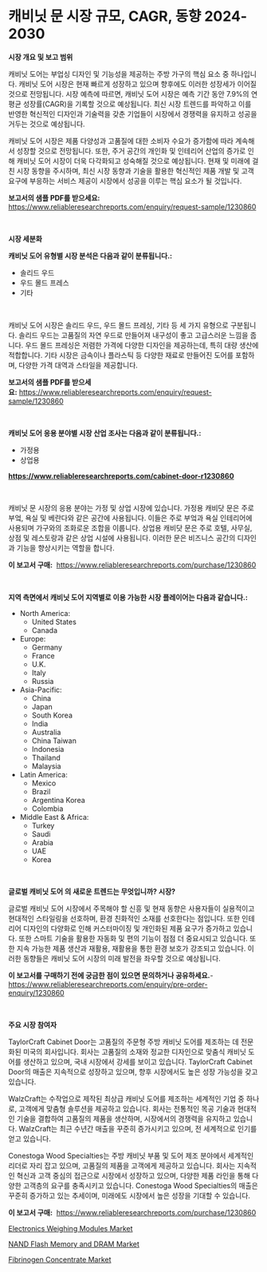 <p><h1>캐비닛 문 시장 규모, CAGR, 동향 2024-2030</h1></p><p><strong>시장 개요 및 보고 범위</strong></p>
<p><p>캐비닛 도어는 부업싱 디자인 및 기능성을 제공하는 주방 가구의 핵심 요소 중 하나입니다. 캐비닛 도어 시장은 현재 빠르게 성장하고 있으며 향후에도 이러한 성장세가 이어질 것으로 전망됩니다. 시장 예측에 따르면, 캐비닛 도어 시장은 예측 기간 동안 7.9%의 연평균 성장률(CAGR)을 기록할 것으로 예상됩니다. 최신 시장 트렌드를 파악하고 이를 반영한 혁신적인 디자인과 기술력을 갖춘 기업들이 시장에서 경쟁력을 유지하고 성공을 거두는 것으로 예상됩니다.</p><p>캐비닛 도어 시장은 제품 다양성과 고품질에 대한 소비자 수요가 증가함에 따라 계속해서 성장할 것으로 전망됩니다. 또한, 주거 공간의 개인화 및 인테리어 산업의 증가로 인해 캐비닛 도어 시장이 더욱 다각화되고 성숙해질 것으로 예상됩니다. 현재 및 미래에 걸친 시장 동향을 주시하며, 최신 시장 동향과 기술을 활용한 혁신적인 제품 개발 및 고객 요구에 부응하는 서비스 제공이 시장에서 성공을 이루는 핵심 요소가 될 것입니다.</p></p>
<p><strong>보고서의 샘플 PDF를 받으세요:</strong> <a href="https://www.reliableresearchreports.com/enquiry/request-sample/1230860">https://www.reliableresearchreports.com/enquiry/request-sample/1230860</a></p>
<p>&nbsp;</p>
<p><strong>시장 세분화</strong></p>
<p><strong>캐비닛 도어 유형별 시장 분석은 다음과 같이 분류됩니다.:</strong></p>
<p><ul><li>솔리드 우드</li><li>우드 몰드 프레스</li><li>기타</li></ul></p>
<p>&nbsp;</p>
<p><p>캐비닛 도어 시장은 솔리드 우드, 우드 몰드 프레싱, 기타 등 세 가지 유형으로 구분됩니다. 솔리드 우드는 고품질의 자연 우드로 만들어져 내구성이 좋고 고급스러운 느낌을 줍니다. 우드 몰드 프레싱은 저렴한 가격에 다양한 디자인을 제공하는데, 특히 대량 생산에 적합합니다. 기타 시장은 금속이나 플라스틱 등 다양한 재료로 만들어진 도어를 포함하며, 다양한 가격 대역과 스타일을 제공합니다.</p></p>
<p><strong>보고서의 샘플 PDF를 받으세요:</strong>&nbsp;<a href="https://www.reliableresearchreports.com/enquiry/request-sample/1230860">https://www.reliableresearchreports.com/enquiry/request-sample/1230860</a></p>
<p>&nbsp;</p>
<p><strong> 캐비닛 도어 응용 분야별 시장 산업 조사는 다음과 같이 분류됩니다.:</strong></p>
<p><ul><li>가정용</li><li>상업용</li></ul></p>
<p><strong><a href="https://www.reliableresearchreports.com/cabinet-door-r1230860">https://www.reliableresearchreports.com/cabinet-door-r1230860</a></strong></p>
<p>&nbsp;</p>
<p><p>캐비닛 문 시장의 응용 분야는 가정 및 상업 시장에 있습니다. 가정용 캐비닷 문은 주로 부엌, 욕실 및 베란다와 같은 공간에 사용됩니다. 이들은 주로 부엌과 욕실 인테리어에 사용되며 가구와의 조화로운 조합을 이룹니다. 상업용 캐비닷 문은 주로 호텔, 사무실, 상점 및 레스토랑과 같은 상업 시설에 사용됩니다. 이러한 문은 비즈니스 공간의 디자인과 기능을 향상시키는 역할을 합니다.</p></p>
<p><strong>이 보고서 구매:</strong>&nbsp; <a href="https://www.reliableresearchreports.com/purchase/1230860">https://www.reliableresearchreports.com/purchase/1230860</a></p>
<p>&nbsp;</p>
<p><strong>지역 측면에서 캐비닛 도어 지역별로 이용 가능한 시장 플레이어는 다음과 같습니다.:</strong></p>
<p><ul>
    <li>
        North America:
        <ul>
            <li>United States</li>
            <li>Canada</li>
        </ul>
    </li>
    <li>
        Europe:
        <ul>
            <li>Germany</li>
            <li>France</li>
            <li>U.K.</li>
            <li>Italy</li>
            <li>Russia</li>
        </ul>
    </li>
    <li>
        Asia-Pacific:
        <ul>
            <li>China</li>
            <li>Japan</li>
            <li>South Korea</li>
            <li>India</li>
            <li>Australia</li>
            <li>China Taiwan</li>
            <li>Indonesia</li>
            <li>Thailand</li>
            <li>Malaysia</li>
        </ul>
    </li>
    <li>
        Latin America:
        <ul>
            <li>Mexico</li>
            <li>Brazil</li>
            <li>Argentina Korea</li>
            <li>Colombia</li>
        </ul>
    </li>
    <li>
        Middle East & Africa:
        <ul>
            <li>Turkey</li>
            <li>Saudi</li>
            <li>Arabia</li>
            <li>UAE</li>
            <li>Korea</li>
        </ul>
    </li>
    </ul></p>
<p>&nbsp;</p>
<p><strong>글로벌 캐비닛 도어 의 새로운 트렌드는 무엇입니까? 시장?</strong></p>
<p><p>글로벌 캐비닛 도어 시장에서 주목해야 할 신흥 및 현재 동향은 사용자들이 실용적이고 현대적인 스타일링을 선호하며, 환경 친화적인 소재를 선호한다는 점입니다. 또한 인테리어 디자인의 다양화로 인해 커스터마이징 및 개인화된 제품 요구가 증가하고 있습니다. 또한 스마트 기술을 활용한 자동화 및 편의 기능이 점점 더 중요시되고 있습니다. 또한 지속 가능한 제품 생산과 재활용, 재활용을 통한 환경 보호가 강조되고 있습니다. 이러한 동향들은 캐비닛 도어 시장의 미래 발전을 좌우할 것으로 예상됩니다.</p></p>
<p><strong>이 보고서를 구매하기 전에 궁금한 점이 있으면 문의하거나 공유하세요.</strong>- <a href="https://www.reliableresearchreports.com/enquiry/pre-order-enquiry/1230860">https://www.reliableresearchreports.com/enquiry/pre-order-enquiry/1230860</a></p>
<p>&nbsp;</p>
<p><strong>주요 시장 참여자</strong></p>
<p><p>TaylorCraft Cabinet Door는 고품질의 주문형 주방 캐비닛 도어를 제조하는 데 전문화된 미국의 회사입니다. 회사는 고품질의 소재와 정교한 디자인으로 맞춤식 캐비닛 도어를 생산하고 있으며, 국내 시장에서 강세를 보이고 있습니다. TaylorCraft Cabinet Door의 매출은 지속적으로 성장하고 있으며, 향후 시장에서도 높은 성장 가능성을 갖고 있습니다.</p><p>WalzCraft는 수작업으로 제작된 최상급 캐비닛 도어를 제조하는 세계적인 기업 중 하나로, 고객에게 맞춤형 솔루션을 제공하고 있습니다. 회사는 전통적인 목공 기술과 현대적인 기술을 결합하여 고품질의 제품을 생산하며, 시장에서의 경쟁력을 유지하고 있습니다. WalzCraft는 최근 수년간 매출을 꾸준히 증가시키고 있으며, 전 세계적으로 인기를 얻고 있습니다.</p><p>Conestoga Wood Specialties는 주방 캐비닛 부품 및 도어 제조 분야에서 세계적인 리더로 자리 잡고 있으며, 고품질의 제품을 고객에게 제공하고 있습니다. 회사는 지속적인 혁신과 고객 중심의 접근으로 시장에서 성장하고 있으며, 다양한 제품 라인을 통해 다양한 고객층의 요구를 충족시키고 있습니다. Conestoga Wood Specialties의 매출은 꾸준히 증가하고 있는 추세이며, 미래에도 시장에서 높은 성장을 기대할 수 있습니다.</p></p>
<p><strong>이 보고서 구매:</strong>&nbsp;&nbsp;<a href="https://www.reliableresearchreports.com/purchase/1230860">https://www.reliableresearchreports.com/purchase/1230860</a></p>
<p><p><a href="https://www.linkedin.com/pulse/electronics-weighing-modules-market-comprehensive-assessment-osv0c?trackingId=2sRmQEBPo1bzU0yA6D2tZA%3D%3D">Electronics Weighing Modules Market</a></p><p><a href="https://www.linkedin.com/pulse/nand-flash-memory-dram-market-research-report-its-history-neovc?trackingId=U4tI7P6DAADG2wqiTgx1hw%3D%3D">NAND Flash Memory and DRAM Market</a></p><p><a href="https://github.com/CliffMedina6/Market-Research-Report-List-4/blob/main/fibrinogen-concentrate-market.md">Fibrinogen Concentrate Market</a></p></p>